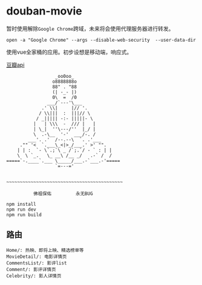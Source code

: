 # douban-movie
暂时使用解除`Google Chrome`跨域，未来将会使用代理服务器进行转发。

`open -a "Google Chrome" --args --disable-web-security  --user-data-dir`

使用vue全家桶的应用。初步设想是移动端，响应式。

[豆瓣api](https://developers.douban.com/wiki/?title=movie_v2)

```
                  _oo0oo_
                 o8888888o
                 88" . "88
                 (| -_- |)
                 0\  =  /0
               ___/`---'\___
             .' \\|     |// '.
            / \\|||  :  |||// \
           / _||||| -:- |||||- \
          |   | \\\  -  /// |   |
          | \_|  ''\---/''  |_/ |
          \  .-\__  '-'  ___/-. /
        ___'. .'  /--.--\  `. .'___
     ."" '<  `.___\_<|>_/___.' >' "".
    | | :  `- \`.;`\ _ /`;.`/ - ` : | |
    \  \ `_.   \_ __\ /__ _/   .-` /  /
=====`-.____`.___ \_____/___.-`___.-'=====
                  `=---='


~~~~~~~~~~~~~~~~~~~~~~~~~~~~~~~~~~~~~~~~~~~

          佛祖保佑         永无BUG
```

```
npm install
npm run dev
npm run build
```

## 路由
```
Home/: 热映、即将上映、精选榜单等
MovieDetail/: 电影详情页
CommentsList/: 影评list
Comment/: 影评详情页
Celebrity/: 影人详情页
```